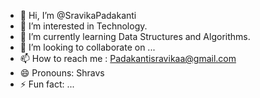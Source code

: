 - 👋 Hi, I’m @SravikaPadakanti
- 👀 I’m interested in Technology.
- 🌱 I’m currently learning Data Structures and Algorithms.
- 💞️ I’m looking to collaborate on ...
- 📫 How to reach me : Padakantisravikaa@gmail.com 
- 😄 Pronouns: Shravs
- ⚡ Fun fact: ...

<!---
SravikaPadakanti/SravikaPadakanti is a ✨ special ✨ repository because its `README.md` (this file) appears on your GitHub profile.
You can click the Preview link to take a look at your changes.
--->
